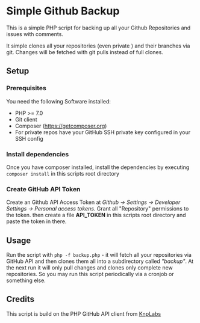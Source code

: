 # Simple Github Backup

This is a simple PHP script for backing up all your Github Repositories and issues with comments.

It simple clones all your repositories (even private ) and their branches via git. Changes will be fetched with git pulls instead of full clones.

## Setup
### Prerequisites
You need the following Software installed:
* PHP >= 7.0
* Git client
* Composer (https://getcomposer.org)
* For private repos have your GitHub SSH private key configured in your SSH config

### Install dependencies
Once you have composer installed, install the dependencies by executing `composer install` in this scripts root directory

### Create GitHub API Token
Create an Github API Access Token at *Github -> Settings -> Developer Settings -> Personal access tokens*. Grant all "Repository" permissions to the token.
then create a file **API_TOKEN** in this scripts root directory and paste the token in there.

## Usage
Run the script with `php -f backup.php` - it will fetch all your repositories via GitHub API and then clones them all into a subdirectory called *"backup"*. At the next run it will only pull changes and clones only complete new repositories. So you may run this script periodically via a cronjob or something else.

## Credits
This script is build on the PHP GitHub API client from [KnpLabs](https://github.com/KnpLabs/php-github-api)
